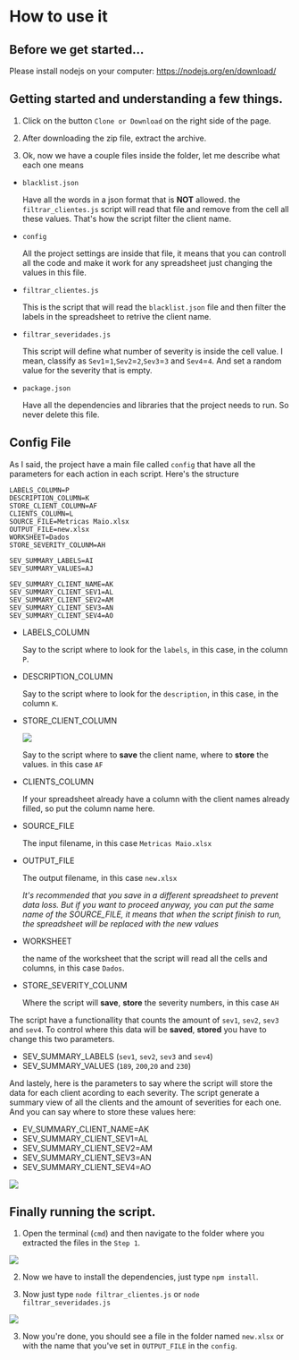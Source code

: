 # How to use it


## Before we get started...

Please install nodejs on your computer:
https://nodejs.org/en/download/


## Getting started and understanding a few things.

1. Click on the button `Clone or Download` on the right side of the page.

2. After downloading the zip file, extract the archive.

3. Ok, now we have a couple files inside the folder, let me describe what each one means

* ```blacklist.json```

    Have all the words in a json format that is **NOT** allowed. the `filtrar_clientes.js` script will read that file and remove from the cell all these values. That's how the script filter the client name.

* ```config```

    All the project settings are inside that file, it means that you can controll all the code and make it work for any spreadsheet just changing the values in this file.

* ```filtrar_clientes.js```

    This is the script that will read the `blacklist.json` file and then filter the labels in the spreadsheet to retrive the client name.

* ```filtrar_severidades.js```

    This script will define what number of severity is inside the cell value. I mean, classify as `Sev1`=`1`,`Sev2`=`2`,`Sev3`=`3` and `Sev4`=`4`. And set a random value for the severity that is empty.

* ```package.json```

    Have all the dependencies and libraries that the project needs to run. So never delete this file.


## Config File

As I said, the project have a main file called `config` that have all the parameters for each action in each script. Here's the structure
```
LABELS_COLUMN=P
DESCRIPTION_COLUMN=K
STORE_CLIENT_COLUMN=AF
CLIENTS_COLUMN=L
SOURCE_FILE=Metricas Maio.xlsx
OUTPUT_FILE=new.xlsx
WORKSHEET=Dados
STORE_SEVERITY_COLUNM=AH

SEV_SUMMARY_LABELS=AI
SEV_SUMMARY_VALUES=AJ

SEV_SUMMARY_CLIENT_NAME=AK
SEV_SUMMARY_CLIENT_SEV1=AL
SEV_SUMMARY_CLIENT_SEV2=AM
SEV_SUMMARY_CLIENT_SEV3=AN
SEV_SUMMARY_CLIENT_SEV4=AO
```

* LABELS_COLUMN

    Say to the script where to look for the `labels`, in this case, in the column `P`.

* DESCRIPTION_COLUMN

    Say to the script where to look for the `description`, in this case, in the column `K`.

* STORE_CLIENT_COLUMN

    ![](https://github.com/BrunoEleodoro/GabrielPlanilha/blob/master/doc/Screen%20Shot%202019-06-22%20at%2000.21.32.png?raw=true)

    Say to the script where to **save** the client name, where to **store** the values. in this case `AF`

* CLIENTS_COLUMN

    If your spreadsheet already have a column with the client names already filled, so put the column name here.

* SOURCE_FILE

    The input filename, in this case `Metricas Maio.xlsx`

* OUTPUT_FILE

    The output filename, in this case `new.xlsx`

    *It's recommended that you save in a different spreadsheet to prevent data loss. But if you want to proceed anyway, you can put the same name of the SOURCE_FILE, it means that when the script finish to run, the spreadsheet will be replaced with the new values*

* WORKSHEET

    the name of the worksheet that the script will read all the cells and columns, in this case `Dados`.

* STORE_SEVERITY_COLUNM

    Where the script will **save**, **store** the severity numbers, in this case `AH`

The script have a functionallity that counts the amount of `sev1`, `sev2`, `sev3` and `sev4`. To control where this data will be **saved**, **stored** you have to change this two parameters.

*   SEV_SUMMARY_LABELS (`sev1`, `sev2`, `sev3` and `sev4`)
*   SEV_SUMMARY_VALUES (`189`, `200`,`20` and `230`)

And lastely, here is the parameters to say where the script will store the data for each client acording to each severity.
The script generate a summary view of all the clients and the amount of severities for each one. And you can say where to store these values here:

*   EV_SUMMARY_CLIENT_NAME=AK
*   SEV_SUMMARY_CLIENT_SEV1=AL
*   SEV_SUMMARY_CLIENT_SEV2=AM
*   SEV_SUMMARY_CLIENT_SEV3=AN
*   SEV_SUMMARY_CLIENT_SEV4=AO

![](https://github.com/BrunoEleodoro/GabrielPlanilha/blob/master/doc/Screen%20Shot%202019-06-22%20at%2000.24.10.png?raw=true)


## Finally running the script.

1. Open the terminal (`cmd`) and then navigate to the folder where you extracted the files in the `Step 1`.

![](https://github.com/BrunoEleodoro/GabrielPlanilha/blob/master/doc/Screen%20Shot%202019-06-22%20at%2000.30.31.png?raw=true)


2. Now we have to install the dependencies, just type `npm install`.


3. Now just type `node filtrar_clientes.js` or `node filtrar_severidades.js`

![](https://github.com/BrunoEleodoro/GabrielPlanilha/blob/master/doc/Screen%20Shot%202019-06-22%20at%2000.28.54.png?raw=true)

3. Now you're done, you should see a file in the folder named `new.xlsx` or with the name that you've set in `OUTPUT_FILE` in the `config`.
